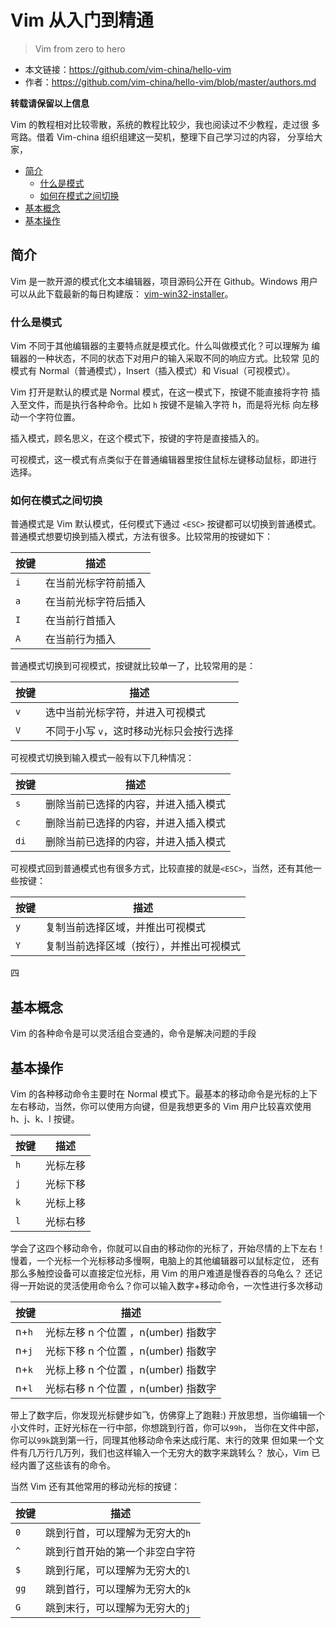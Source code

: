 # Vim 从入门到精通

> Vim from zero to hero

- 本文链接：<https://github.com/vim-china/hello-vim>
- 作者：<https://github.com/vim-china/hello-vim/blob/master/authors.md>

**转载请保留以上信息**

Vim 的教程相对比较零散，系统的教程比较少，我也阅读过不少教程，走过很
多弯路。借着 Vim-china 组织组建这一契机，整理下自己学习过的内容，
分享给大家，

<!-- vim-markdown-toc GFM -->

- [简介](#简介)
  - [什么是模式](#什么是模式)
  - [如何在模式之间切换](#如何在模式之间切换)
- [基本概念](#基本概念)
- [基本操作](#基本操作)

<!-- vim-markdown-toc -->

## 简介

Vim 是一款开源的模式化文本编辑器，项目源码公开在 Github。Windows 用户
可以从此下载最新的每日构建版： [vim-win32-installer](https://github.com/vim/vim-win32-installer/releases)。

### 什么是模式

Vim 不同于其他编辑器的主要特点就是模式化。什么叫做模式化？可以理解为
编辑器的一种状态，不同的状态下对用户的输入采取不同的响应方式。比较常
见的模式有 Normal（普通模式），Insert（插入模式）和 Visual（可视模式）。

Vim 打开是默认的模式是 Normal 模式，在这一模式下，按键不能直接将字符
插入至文件，而是执行各种命令。比如 `h` 按键不是输入字符 h，而是将光标
向左移动一个字符位置。

插入模式，顾名思义，在这个模式下，按键的字符是直接插入的。

可视模式，这一模式有点类似于在普通编辑器里按住鼠标左键移动鼠标，即进行
选择。

### 如何在模式之间切换

普通模式是 Vim 默认模式，任何模式下通过 `<ESC>` 按键都可以切换到普通模式。
普通模式想要切换到插入模式，方法有很多。比较常用的按键如下：

| 按键 | 描述                 |
| ---- | -------------------- |
| `i`  | 在当前光标字符前插入 |
| `a`  | 在当前光标字符后插入 |
| `I`  | 在当前行首插入       |
| `A`  | 在当前行为插入       |

普通模式切换到可视模式，按键就比较单一了，比较常用的是：

| 按键 | 描述                                     |
| ---- | ---------------------------------------- |
| `v`  | 选中当前光标字符，并进入可视模式         |
| `V`  | 不同于小写 `v`，这时移动光标只会按行选择 |

可视模式切换到输入模式一般有以下几种情况：

| 按键 | 描述                                 |
| ---- | ------------------------------------ |
| `s`  | 删除当前已选择的内容，并进入插入模式 |
| `c`  | 删除当前已选择的内容，并进入插入模式 |
| `di` | 删除当前已选择的内容，并进入插入模式 |

可视模式回到普通模式也有很多方式，比较直接的就是`<ESC>`，当然，还有其他一些按键：

| 按键 | 描述                                     |
| ---- | ---------------------------------------- |
| `y`  | 复制当前选择区域，并推出可视模式         |
| `Y`  | 复制当前选择区域（按行），并推出可视模式 |

四

## 基本概念

Vim 的各种命令是可以灵活组合变通的，命令是解决问题的手段

## 基本操作

Vim 的各种移动命令主要时在 Normal 模式下。最基本的移动命令是光标的上下
左右移动，当然，你可以使用方向键，但是我想更多的 Vim 用户比较喜欢使用
h、j、k、l 按键。

| 按键 | 描述                                     |
| ---- | ---------------------------------------- |
| `h`  | 光标左移                                 |
| `j`  | 光标下移                                 |
| `k`  | 光标上移                                 |
| `l`  | 光标右移                                 

学会了这四个移动命令，你就可以自由的移动你的光标了，开始尽情的上下左右！
慢着，一个光标一个光标移动多慢啊，电脑上的其他编辑器可以鼠标定位，
还有那么多触控设备可以直接定位光标，用 Vim 的用户难道是慢吞吞的乌龟么？
还记得一开始说的灵活使用命令么？你可以输入数字+移动命令，一次性进行多次移动

| 按键 | 描述                                     |
| ---- | ---------------------------------------- |
| n+`h`| 光标左移 n 个位置 ，n(umber) 指数字      |
| n+`j`| 光标下移 n 个位置 ，n(umber) 指数字      |
| n+`k`| 光标上移 n 个位置 ，n(umber) 指数字      |
| n+`l`| 光标右移 n 个位置 ，n(umber) 指数字      |
                                
带上了数字后，你发现光标健步如飞，仿佛穿上了跑鞋:)
开放思想，当你编辑一个小文件时，正好光标在一行中部，你想跳到行首，你可以`99h`，
当你在文件中部，你可以`99k`跳到第一行，同理其他移动命令来达成行尾、末行的效果
但如果一个文件有几万行几万列，我们也这样输入一个无穷大的数字来跳转么？
放心，Vim 已经内置了这些该有的命令。

当然 Vim 还有其他常用的移动光标的按键：

| 按键 | 描述                                     |
| ---- | ---------------------------------------- |
| `0`  | 跳到行首，可以理解为无穷大的`h`          |
| `^`  | 跳到行首开始的第一个非空白字符           |
| `$`  | 跳到行尾，可以理解为无穷大的`l`          |
| `gg` | 跳到首行，可以理解为无穷大的`k`          |
| `G`  | 跳到末行，可以理解为无穷大的`j`          |
